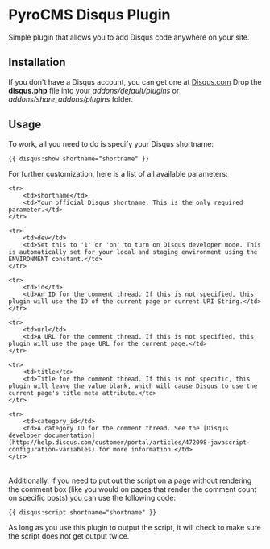 # PyroCMS Disqus Plugin

Simple plugin that allows you to add Disqus code anywhere on your site.

## Installation

If you don't have a Disqus account, you can get one at [Disqus.com](http://www.disqus.com/) Drop the __disqus.php__ file into your _addons/default/plugins_ or _addons/share\_addons/plugins_ folder.

## Usage

To work, all you need to do is specify your Disqus shortname:

	{{ disqus:show shortname="shortname" }}

For further customization, here is a list of all available parameters:

<table>

	<tr>
		<td>shortname</td>
		<td>Your official Disqus shortname. This is the only required parameter.</td>
	</tr>

	<tr>
		<td>dev</td>
		<td>Set this to '1' or 'on' to turn on Disqus developer mode. This is automatically set for your local and staging environment using the ENVIRONMENT constant.</td>
	</tr>

	<tr>
		<td>id</td>
		<td>An ID for the comment thread. If this is not specified, this plugin will use the ID of the current page or current URI String.</td>
	</tr>

	<tr>
		<td>url</td>
		<td>A URL for the comment thread. If this is not specified, this plugin will use the page URL for the current page.</td>
	</tr>

	<tr>
		<td>title</td>
		<td>Title for the comment thread. If this is not specific, this plugin will leave the value blank, which will cause Disqus to use the current page's title meta attribute.</td>
	</tr>

	<tr>
		<td>category_id</td>
		<td>A category ID for the comment thread. See the [Disqus developer documentation](http://help.disqus.com/customer/portal/articles/472098-javascript-configuration-variables) for more information.</td>
	</tr>

</table>

Additionally, if you need to put out the script on a page without rendering the comment box (like you would on pages that render the comment count on specific posts) you can use the following code:

	{{ disqus:script shortname="shortname" }}

As long as you use this plugin to output the script, it will check to make sure the script does not get output twice.